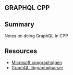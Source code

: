 ## GRAPHQL CPP

## Summary

Notes on doing GraphQL in CPP

## Resources

- [Microsoft cppgraphqlgen](https://github.com/microsoft/cppgraphqlgen)
- [GraphQL libgraphqlparser](https://github.com/graphql/libgraphqlparser)

